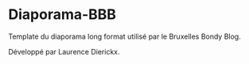 # Diaporama-BBB
Template du diaporama long format utilisé par le Bruxelles Bondy Blog.

Développé par Laurence Dierickx.